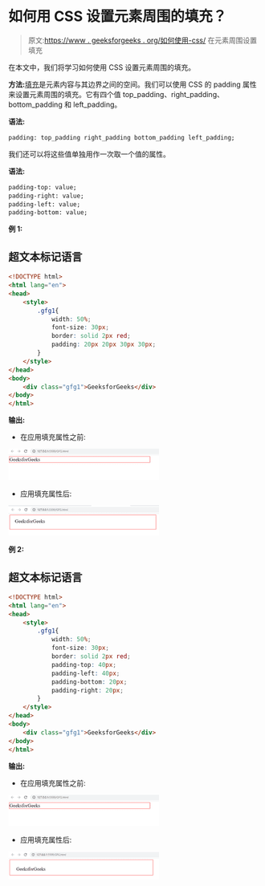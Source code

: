 # 如何用 CSS 设置元素周围的填充？

> 原文:[https://www . geeksforgeeks . org/如何使用-css/](https://www.geeksforgeeks.org/how-to-set-padding-around-an-element-using-css/) 在元素周围设置填充

在本文中，我们将学习如何使用 CSS 设置元素周围的填充。

**方法:**[填充](https://www.geeksforgeeks.org/css-margins-padding/)是元素内容与其边界之间的空间。我们可以使用 CSS 的 padding 属性来设置元素周围的填充。它有四个值 top_padding、right_padding、bottom_padding 和 left_padding。

**语法:**

```html
padding: top_padding right_padding bottom_padding left_padding;
```

我们还可以将这些值单独用作一次取一个值的属性。

**语法:**

```html
padding-top: value;
padding-right: value;
padding-left: value;
padding-bottom: value;
```

**例 1:**

## 超文本标记语言

```html
<!DOCTYPE html>
<html lang="en">
<head>
    <style>
        .gfg1{
            width: 50%;
            font-size: 30px;
            border: solid 2px red;
            padding: 20px 20px 30px 30px;
        }
    </style>
</head>
<body>
    <div class="gfg1">GeeksforGeeks</div>
</body>
</html>
```

**输出:**

*   在应用填充属性之前:

![](img/e4fbc15fcaf840dad0cfa66e53acc6de.png)

*   应用填充属性后:

![](img/f65800d3fd357eb56287d40d956bea08.png)

**例 2:**

## 超文本标记语言

```html
<!DOCTYPE html>
<html lang="en">
<head>
    <style>
        .gfg1{
            width: 50%;
            font-size: 30px;
            border: solid 2px red;
            padding-top: 40px;
            padding-left: 40px;
            padding-bottom: 20px;
            padding-right: 20px;
        }
    </style>
</head>
<body>
    <div class="gfg1">GeeksforGeeks</div>
</body>
</html>
```

**输出:**

*   在应用填充属性之前:

![](img/e4fbc15fcaf840dad0cfa66e53acc6de.png)

*   应用填充属性后:

![](img/4e22c002750728d91f3774a49fc52403.png)